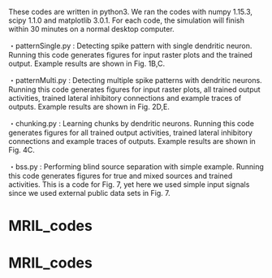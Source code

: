 These codes are written in python3. We ran the codes with numpy 1.15.3, scipy  1.1.0 and matplotlib 3.0.1.
 For each code, the simulation will finish within 30 minutes on a normal desktop computer.

・patternSingle.py : Detecting spike pattern with single dendritic neuron. Running this code generates figures for input raster plots and the trained output. Example results are shown in Fig. 1B,C.

・patternMulti.py : Detecting multiple spike patterns with dendritic neurons. Running this code generates figures for input raster plots, all trained output activities, trained lateral inhibitory connections and example traces of outputs. Example results are shown in Fig. 2D,E.

・chunking.py : Learning chunks by dendritic neurons. Running this code generates figures for all trained output activities, trained lateral inhibitory connections and example traces of outputs. Example results are shown in Fig. 4C.

・bss.py : Performing blind source separation with simple example. Running this code generates figures for true and mixed sources and trained activities. This is a code for Fig. 7, yet here we used simple input signals since we used external public data sets in Fig. 7. 

# MRIL_codes
# MRIL_codes
